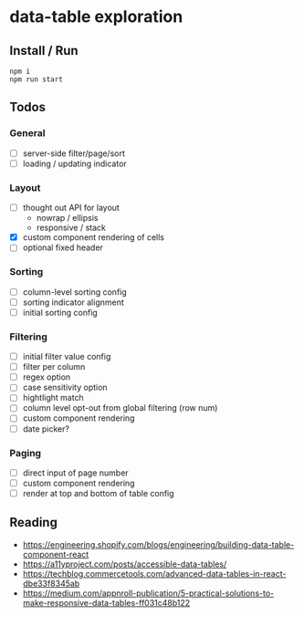 # data-table exploration

## Install / Run

```
npm i
npm run start
```

## Todos

### General

- [ ] server-side filter/page/sort
- [ ] loading / updating indicator

### Layout

- [ ] thought out API for layout
  - nowrap / ellipsis
  - responsive / stack
- [x] custom component rendering of cells
- [ ] optional fixed header

### Sorting

- [ ] column-level sorting config
- [ ] sorting indicator alignment
- [ ] initial sorting config

### Filtering

- [ ] initial filter value config
- [ ] filter per column
- [ ] regex option
- [ ] case sensitivity option
- [ ] hightlight match
- [ ] column level opt-out from global filtering (row num)
- [ ] custom component rendering
- [ ] date picker?

### Paging

- [ ] direct input of page number
- [ ] custom component rendering
- [ ] render at top and bottom of table config

## Reading

- https://engineering.shopify.com/blogs/engineering/building-data-table-component-react
- https://a11yproject.com/posts/accessible-data-tables/
- https://techblog.commercetools.com/advanced-data-tables-in-react-dbe33f8345ab
- https://medium.com/appnroll-publication/5-practical-solutions-to-make-responsive-data-tables-ff031c48b122
